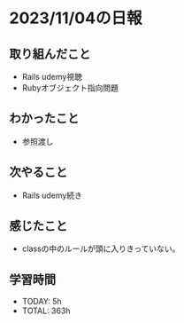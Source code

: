 # 2023/11/04の日報


## 取り組んだこと
- Rails udemy視聴
- Rubyオブジェクト指向問題

## わかったこと
- 参照渡し

## 次やること
- Rails udemy続き


## 感じたこと
- classの中のルールが頭に入りきっていない。

## 学習時間
- TODAY: 5h
- TOTAL: 363h 

